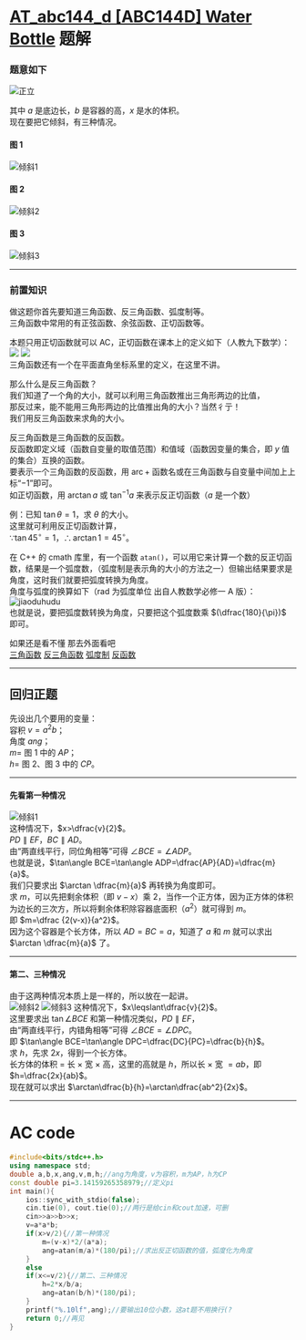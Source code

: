 # [AT_abc144_d [ABC144D] Water Bottle](https://www.luogu.com.cn/problem/AT_abc144_d) 题解

### 题意如下
![正立](https://cdn.luogu.com.cn/upload/image_hosting/z2q00nh4.png)

其中 $a$ 是底边长，$b$ 是容器的高，$x$ 是水的体积。  
现在要把它倾斜，有三种情况。
#### 图 1  
![倾斜1](https://cdn.luogu.com.cn/upload/image_hosting/y4ktg3dm.png)
#### 图 2  
![倾斜2](https://cdn.luogu.com.cn/upload/image_hosting/oa8rmb4i.png)
#### 图 3  
![倾斜3](https://cdn.luogu.com.cn/upload/image_hosting/pos8kezb.png)

------------

### 前置知识
做这题你首先要知道三角函数、反三角函数、弧度制等。  
三角函数中常用的有正弦函数、余弦函数、正切函数等。  
  
本题只用正切函数就可以 AC，正切函数在课本上的定义如下（人教九下数学）：  
![](https://cdn.luogu.com.cn/upload/image_hosting/xk0le0y0.png)
![](https://cdn.luogu.com.cn/upload/image_hosting/p2j89y6w.png)  
三角函数还有一个在平面直角坐标系里的定义，在这里不讲。  
  
那么什么是反三角函数？  
我们知道了一个角的大小，就可以利用三角函数推出三角形两边的比值，  
那反过来，能不能用三角形两边的比值推出角的大小？当然彳亍！  
我们用反三角函数来求角的大小。  

反三角函数是三角函数的反函数。  
反函数即定义域（函数自变量的取值范围）和值域（函数因变量的集合，即 $y$ 值的集合）互换的函数。   
要表示一个三角函数的反函数，用 $\operatorname{arc}+$ 函数名或在三角函数与自变量中间加上上标“$-1$”即可。  
如正切函数，用 $\arctan a$ 或 $\tan^{-1}a$ 来表示反正切函数（$a$ 是一个数）  
  
例：已知 $\tan \theta=1$，求 $\theta$ 的大小。  
这里就可利用反正切函数计算，  
$\because\tan45^\circ=1$，$\therefore\arctan 1=45^\circ$。  
  
在 C++ 的 cmath 库里，有一个函数 `atan()`，可以用它来计算一个数的反正切函数，结果是一个弧度数，（弧度制是表示角的大小的方法之一）但输出结果要求是角度，这时我们就要把弧度转换为角度。  
角度与弧度的换算如下（rad 为弧度单位 出自人教数学必修一 A 版）：  
![jiaoduhudu](https://cdn.luogu.com.cn/upload/image_hosting/n5qhq5vp.png)  
也就是说，要把弧度数转换为角度，只要把这个弧度数乘 $(\dfrac{180}{\pi})$ 即可。  
  
如果还是看不懂 那去外面看吧  
[三角函数](https://baike.baidu.com/item/%E4%B8%89%E8%A7%92%E5%87%BD%E6%95%B0/1652457?fromModule=lemma_search-box) [反三角函数](https://baike.baidu.com/item/%E5%8F%8D%E4%B8%89%E8%A7%92%E5%87%BD%E6%95%B0/7004029?fromModule=lemma_inlink) [弧度制](https://baike.baidu.com/item/%E5%BC%A7%E5%BA%A6%E5%88%B6?fromModule=lemma_search-box) [反函数](https://baike.baidu.com/item/%E5%8F%8D%E5%87%BD%E6%95%B0?fromModule=lemma_search-box)
  
------------
## 回归正题
先设出几个要用的变量：  
容积 $v=a^2b$；  
角度 $ang$；  
$m=$ 图 1 中的 $AP$；  
$h=$ 图 2、图 3 中的 $CP$。  

------------

#### 先看第一种情况  
![倾斜1](https://cdn.luogu.com.cn/upload/image_hosting/y4ktg3dm.png)  
这种情况下，$x>\dfrac{v}{2}$。  
$PD\parallel EF$，$BC\parallel AD$。  
由“两直线平行，同位角相等”可得 $\angle BCE=\angle ADP$。  
也就是说，$\tan\angle BCE=\tan\angle ADP=\dfrac{AP}{AD}=\dfrac{m}{a}$。  
我们只要求出 $\arctan \dfrac{m}{a}$ 再转换为角度即可。  
求 $m$，可以先把剩余体积（即 $v-x$）乘 $2$，当作一个正方体，因为正方体的体积为边长的三次方，所以将剩余体积除容器底面积（$a^2$）就可得到 $m$。  
即 $m=\dfrac {2(v-x)}{a^2}$。  
因为这个容器是个长方体，所以 $AD=BC=a$，知道了 $a$ 和 $m$ 就可以求出 $\arctan \dfrac{m}{a}$ 了。  

------------

#### 第二、三种情况
由于这两种情况本质上是一样的，所以放在一起讲。  
![倾斜2](https://cdn.luogu.com.cn/upload/image_hosting/oa8rmb4i.png)
![倾斜3](https://cdn.luogu.com.cn/upload/image_hosting/pos8kezb.png)
这种情况下，$x\leqslant\dfrac{v}{2}$。  
这里要求出 $\tan \angle BCE$ 和第一种情况类似，$PD\parallel EF$，  
由“两直线平行，内错角相等”可得 $\angle BCE=\angle DPC$。  
即 $\tan\angle BCE=\tan\angle DPC=\dfrac{DC}{PC}=\dfrac{b}{h}$。  
求 $h$，先求 $2x$，得到一个长方体。  
长方体的体积 $=$ 长 $\times$ 宽 $\times$ 高，这里的高就是 $h$，所以长 $\times$ 宽 $=ab$，即 $h=\dfrac{2x}{ab}$。  
现在就可以求出 $\arctan\dfrac{b}{h}=\arctan\dfrac{ab^2}{2x}$。  

------------

# AC code
```cpp
#include<bits/stdc++.h>
using namespace std;
double a,b,x,ang,v,m,h;//ang为角度，v为容积，m为AP，h为CP 
const double pi=3.14159265358979;//定义pi
int main(){
	ios::sync_with_stdio(false);
	cin.tie(0), cout.tie(0);//两行是给cin和cout加速，可删
	cin>>a>>b>>x;
	v=a*a*b;
	if(x>v/2){//第一种情况
		m=(v-x)*2/(a*a);
		ang=atan(m/a)*(180/pi);//求出反正切函数的值，弧度化为角度
	}
	else
	if(x<=v/2){//第二、三种情况
		h=2*x/b/a;
		ang=atan(b/h)*(180/pi);
	}
	printf("%.10lf",ang);//要输出10位小数，这at题不用换行(?
	return 0;//再见
}
```